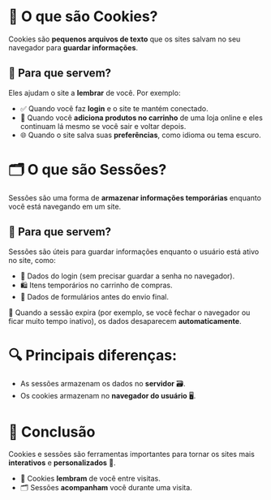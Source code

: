 # 🍪 O que são Cookies?
Cookies são **pequenos arquivos de texto** que os sites salvam no seu navegador para **guardar informações**.

## 📌 Para que servem?
Eles ajudam o site a **lembrar** de você. Por exemplo: 

- ✅ Quando você faz **login** e o site te mantém conectado.
- 🛒 Quando você **adiciona produtos no carrinho** de uma loja online e eles continuam lá mesmo se você sair e voltar depois.
- 🌐 Quando o site salva suas **preferências**, como idioma ou tema escuro.


# 🗂️ O que são Sessões?
Sessões são uma forma de **armazenar informações temporárias** enquanto você está navegando em um site.

## 📌 Para que servem?
Sessões são úteis para guardar informações enquanto o usuário está ativo no site, como:
- 🔐 Dados do login (sem precisar guardar a senha no navegador).
- 🛍️ Itens temporários no carrinho de compras.
- 📝 Dados de formulários antes do envio final.

🚫 Quando a sessão expira (por exemplo, se você fechar o navegador ou ficar muito tempo inativo), os dados desaparecem **automaticamente**.


# 🔍 Principais diferenças:
- As sessões armazenam os dados no **servidor** 🗃️.
- Os cookies armazenam no **navegador do usuário** 🖥️.


# 🧠 Conclusão
Cookies e sessões são ferramentas importantes para tornar os sites mais **interativos** e **personalizados** 🎯. 
- 🍪 Cookies **lembram** de você entre visitas.
- 🗂️ Sessões **acompanham** você durante uma visita.